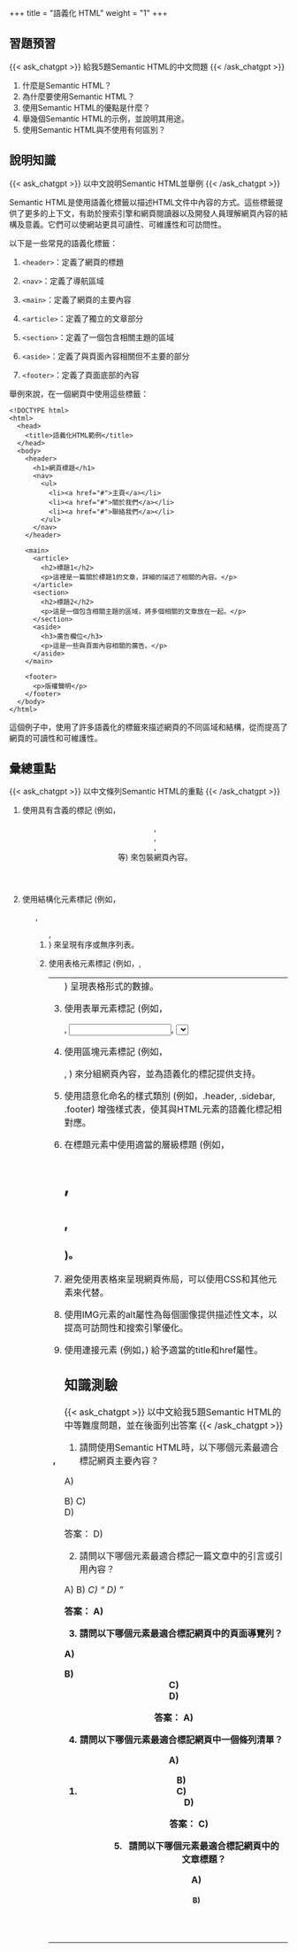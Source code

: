 +++
title = "語義化 HTML"
weight = "1"
+++
## 習題預習
{{< ask_chatgpt >}}
給我5題Semantic HTML的中文問題
{{< /ask_chatgpt >}}



1. 什麼是Semantic HTML？
2. 為什麼要使用Semantic HTML？
3. 使用Semantic HTML的優點是什麼？
4. 舉幾個Semantic HTML的示例，並說明其用途。
5. 使用Semantic HTML與不使用有何區別？   

## 說明知識
{{< ask_chatgpt >}}
以中文說明Semantic HTML並舉例
{{< /ask_chatgpt >}}



Semantic HTML是使用語義化標籤以描述HTML文件中內容的方式。這些標籤提供了更多的上下文，有助於搜索引擎和網頁閱讀器以及開發人員理解網頁內容的結構及意義。它們可以使網站更具可讀性、可維護性和可訪問性。

以下是一些常見的語義化標籤：

1. `<header>`：定義了網頁的標題

2. `<nav>`：定義了導航區域

3. `<main>`：定義了網頁的主要內容

4. `<article>`：定義了獨立的文章部分

5. `<section>`：定義了一個包含相關主題的區域

6. `<aside>`：定義了與頁面內容相關但不主要的部分

7. `<footer>`：定義了頁面底部的內容

舉例來說，在一個網頁中使用這些標籤：

```
<!DOCTYPE html>
<html>
  <head>
    <title>語義化HTML範例</title>
  </head>
  <body>
    <header>
      <h1>網頁標題</h1>
      <nav>
        <ul>
          <li><a href="#">主頁</a></li>
          <li><a href="#">關於我們</a></li>
          <li><a href="#">聯絡我們</a></li>
        </ul>
      </nav>
    </header>

    <main>
      <article>
        <h2>標題1</h2>
        <p>這裡是一篇關於標題1的文章，詳細的描述了相關的內容。</p>
      </article>
      <section>
        <h2>標題2</h2>
        <p>這是一個包含相關主題的區域，將多個相關的文章放在一起。</p>
      </section>
      <aside>
        <h3>廣告欄位</h3>
        <p>這是一些與頁面內容相關的廣告。</p>
      </aside>
    </main>

    <footer>
      <p>版權聲明</p>
    </footer>
  </body>
</html>
```

這個例子中，使用了許多語義化的標籤來描述網頁的不同區域和結構，從而提高了網頁的可讀性和可維護性。   

## 彙總重點
{{< ask_chatgpt >}}
以中文條列Semantic HTML的重點
{{< /ask_chatgpt >}}



1. 使用具有含義的標記 (例如，<header>, <article>, <section>, <nav> 等) 來包裝網頁內容。

2. 使用結構化元素標記 (例如，<ul>, <ol>, <li>) 來呈現有序或無序列表。

3. 使用表格元素標記 (例如，<table>, <th>, <td>) 呈現表格形式的數據。

4. 使用表單元素標記 (例如，<form>, <input>, <select>) 呈現表單，包括輸入框、下拉列表、單選框和複選框。

5. 使用區塊元素標記 (例如，<div>, <span>) 來分組網頁內容，並為語義化的標記提供支持。

6. 使用語意化命名的樣式類別 (例如，.header, .sidebar, .footer) 增強樣式表，使其與HTML元素的語義化標記相對應。

7. 在標題元素中使用適當的層級標題 (例如，<h1>, <h2>, <h3>)。

8. 避免使用表格來呈現網頁佈局，可以使用CSS和其他元素來代替。

9. 使用IMG元素的alt屬性為每個圖像提供描述性文本，以提高可訪問性和搜索引擎優化。

10. 使用連接元素 (例如，<a>) 給予適當的title和href屬性。   

## 知識測驗
{{< ask_chatgpt >}}
以中文給我5題Semantic HTML的中等難度問題，並在後面列出答案
{{< /ask_chatgpt >}}



1. 請問使用Semantic HTML時，以下哪個元素最適合標記網頁主要內容？

A) <div>
B) <body>
C) <section>
D) <main>

答案： D) <main>

2. 請問以下哪個元素最適合標記一篇文章中的引言或引用內容？

A) <blockqoute>
B) <cite>
C) <q>
D) <b>

答案： A) <blockqoute>

3. 請問以下哪個元素最適合標記網頁中的頁面導覽列？ 

A) <nav>
B) <header>
C) <aside>
D) <footer>

答案： A) <nav>

4. 請問以下哪個元素最適合標記網頁中一個條列清單？

A) <ol>
B) <li>
C) <ul>
D) <dl>

答案： C) <ul>

5. 請問以下哪個元素最適合標記網頁中的文章標題？

A) <h1>
B) <title>
C) <h2>
D) <h3>

答案： A) <h1>   

